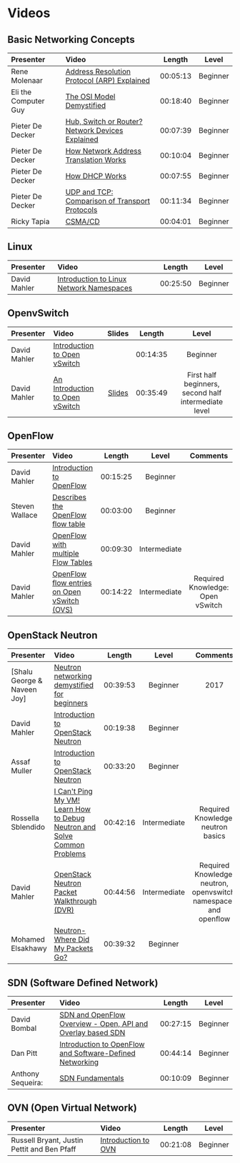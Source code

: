 # Videos


## Basic Networking Concepts

Presenter | Video | Length | Level
:------ |:------|:------:|:--------:
Rene Molenaar | [Address Resolution Protocol (ARP) Explained](https://www.youtube.com/watch?v=xTOyZ6TWQdM) | 00:05:13 | Beginner |
Eli the Computer Guy | [The OSI Model Demystified](https://www.youtube.com/watch?v=HEEnLZV2wGI) | 00:18:40 | Beginner |
Pieter De Decker | [Hub, Switch or Router? Network Devices Explained](https://www.youtube.com/watch?v=Ofjsh_E4HFY) | 00:07:39 | Beginner |
Pieter De Decker | [How Network Address Translation Works](https://www.youtube.com/watch?v=QBqPzHEDzvo) | 00:10:04 | Beginner |
Pieter De Decker | [How DHCP Works](https://www.youtube.com/watch?v=RUZohsAxPxQ) | 00:07:55 | Beginner |
Pieter De Decker | [UDP and TCP: Comparison of Transport Protocols](https://www.youtube.com/watch?v=Vdc8TCESIg8) | 00:11:34 | Beginner |
Ricky Tapia | [CSMA/CD](https://www.youtube.com/watch?v=IAKncL67Pp4) | 00:04:01 | Beginner |


## Linux

Presenter | Video | Length | Level
:------ |:------|:------:|:--------:
David Mahler | [Introduction to Linux Network Namespaces](https://www.youtube.com/watch?v=_WgUwUf1d34) | 00:25:50 | Beginner |


## OpenvSwitch

Presenter | Video | Slides | Length | Level
:------ |:------|:------:|:--------:|:--------:
David Mahler | [Introduction to Open vSwitch](https://www.youtube.com/watch?v=rYW7kQRyUvA) | | 00:14:35 | Beginner |
David Mahler | [An Introduction to Open vSwitch](https://www.youtube.com/watch?v=_PCRNUB7oNw) | [Slides](http://openvswitch.org/slides/openvswitch.en-2.pdf)| 00:35:49 | First half beginners, second half intermediate level |


## OpenFlow

Presenter | Video | Length | Level | Comments
:------ |:------|:------:|:--------:|:--------:
David Mahler | [Introduction to OpenFlow](https://www.youtube.com/watch?v=l25Ukkmk6Sk) | 00:15:25 | Beginner | |
Steven Wallace | [Describes the OpenFlow flow table](https://www.youtube.com/watch?v=-xLQHld3fPI) | 00:03:00 | Beginner | |
David Mahler | [OpenFlow with multiple Flow Tables](https://www.youtube.com/watch?v=TD5wmoD7XOE) | 00:09:30 | Intermediate | |
David Mahler | [OpenFlow flow entries on Open vSwitch (OVS)](https://www.youtube.com/watch?v=FyV4MoQ3T0I) | 00:14:22 | Intermediate | Required Knowledge: Open vSwitch |


## OpenStack Neutron

Presenter | Video | Length | Level | Comments
:------ |:------|:------:|:--------:|:--------:
[Shalu George & Naveen Joy] | [Neutron networking demystified for beginners](https://www.youtube.com/watch?v=c-x90PZFv8k) | 00:39:53 | Beginner | 2017 |
David Mahler | [Introduction to OpenStack Neutron](https://www.youtube.com/watch?v=yqFpyubsYfE) | 00:19:38 | Beginner | |
Assaf Muller | [Introduction to OpenStack Neutron](https://www.youtube.com/watch?v=IGGgVuZe7UA) | 00:33:20 | Beginner | |
Rossella Sblendido | [I Can't Ping My VM! Learn How to Debug Neutron and Solve Common Problems](https://www.youtube.com/watch?v=aNA8Pvewu2M) | 00:42:16 | Intermediate | Required Knowledge: neutron basics |
David Mahler | [OpenStack Neutron Packet Walkthrough (DVR)](https://www.youtube.com/watch?v=7IXEtUEZslg) | 00:44:56 | Intermediate | Required Knowledge: neutron, openvswitch, namespaces and openflow |
Mohamed Elsakhawy | [Neutron- Where Did My Packets Go?](https://www.youtube.com/watch?v=uKgMp5c6R-4) | 00:39:32 | Beginner | |


## SDN (Software Defined Network)

Presenter | Video | Length | Level
:------ |:------|:------:|:--------:
David Bombal | [SDN and OpenFlow Overview - Open, API and Overlay based SDN](https://www.youtube.com/watch?v=l-DcbQhFAQs) | 00:27:15 | Beginner |
Dan Pitt | [Introduction to OpenFlow and Software-Defined Networking](https://www.youtube.com/watch?v=5-pLO4MZU3o) | 00:44:14 | Beginner |
Anthony Sequeira: | [SDN Fundamentals](https://www.youtube.com/watch?v=Np4p1CDIuzc) | 00:10:09 | Beginner |


## OVN (Open Virtual Network)

Presenter | Video | Length | Level
:------ |:------|:------:|:--------:
Russell Bryant, Justin Pettit and Ben Pfaff | [Introduction to OVN](https://www.youtube.com/watch?v=v1xkJjnuzhk) | 00:21:08 | Beginner |
